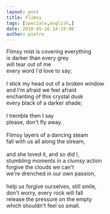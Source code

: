 ```yaml
---
layout: post
title: Flimsy
tags: [speciale,english,]
date: 2010-05-16 14:19:00
author: pietro
---
```

Flimsy mist is covering everything<br/>is darker than every grey<br/>will tear out of me<br/>every word I'd love to say;<br/><br/>I stick my head out of a broken window<br/>and I'm afraid we feel afraid<br/>enchanting of this crystal dusk<br/>every black of a darker shade;<br/><br/>I tremble then I say<br/>please, don't fly away.<br/><br/>Flimsy layers of a dancing steam<br/>fall with us all along the stream,<br/><br/>and she loved it, and so did I,<br/>stumbling moments in a clumsy action<br/>forgive the clouds we can't<br/>we're drenched in our own passion,<br/><br/>help us forgive ourselves, still smile,<br/>don't worry, every rock will fall<br/>release the pressure on the empty<br/>which shouldn't feel so small.
